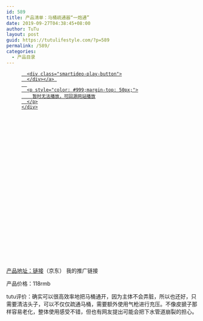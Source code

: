 ```yaml
---
id: 589
title: 产品清单：马桶疏通器“一炮通”
date: 2019-09-27T04:38:45+08:00
author: TuTu
layout: post
guid: https://tutulifestyle.com/?p=589
permalink: /589/
categories:
  - 产品目录
---
```

<figure class="wp-block-embed">

<div class="wp-block-embed__wrapper">
</div></figure> <figure class="wp-block-embed">

<div class="wp-block-embed__wrapper">
  <div class="smartideo">
    <div class="player" style="width: 100%;height: 500px;">
      <a href="https://www.bilibili.com/video/av67574813" target="_blank" class="smartideo-play-link">
      
      <div class="smartideo-play-button">
      </div></a> 
      
      <p style="color: #999;margin-top: 50px;">
        暂时无法播放，可回源网站播放
      </p>
    </div>
  </div>
</div></figure> 

产品地址：[链接](https://union-click.jd.com/jdc?e=&p=AyIGZRtZEQcTBVYcWBIyEAFSHlsUChUCVx5rUV1KWQorAlBHU0VeBUVNR0ZbSkdETlcNVQtHRVNSUVNLXANBRA1XB14DS10cQQVYD21XHgVTHF4VAxoAUBleJXhIQz5dWVV6d2cBazh2XxpgM1gnEXIeC2UaaxUDEwdRE1ITAxA3ZRtcJUN8AVwZXRIHIgZlG18SChYBVBheFgIbBGUcWxwyV0MQXwZNVUZFEFMGQTIiN1YrayUCIgRlWTUcUBEFVBNfHQAVVVAeDBcBQQNSSFsRUBEGXUtcHQsVAWUZWhQGGw%3D%3D)（京东） 我的推广链接

产品价格：118rmb

tutu评价：确实可以很高效率地把马桶通开，因为主体不会弄脏，所以也还好，只需要清洁头子，可以不仅仅疏通马桶，需要额外使用气枪进行充压。不像皮搋子那样容易老化，整体使用感受不错，但也有网友提出可能会把下水管道崩裂的担心。